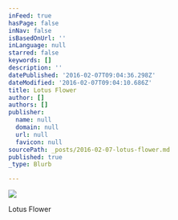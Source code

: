 ```yaml
---
inFeed: true
hasPage: false
inNav: false
isBasedOnUrl: ''
inLanguage: null
starred: false
keywords: []
description: ''
datePublished: '2016-02-07T09:04:36.298Z'
dateModified: '2016-02-07T09:04:10.686Z'
title: Lotus Flower
author: []
authors: []
publisher:
  name: null
  domain: null
  url: null
  favicon: null
sourcePath: _posts/2016-02-07-lotus-flower.md
published: true
_type: Blurb

---
```

![](https://the-grid-user-content.s3-us-west-2.amazonaws.com/2525d8f0-b9f5-4ddf-bbfd-5df5c664373e.JPG)

Lotus Flower